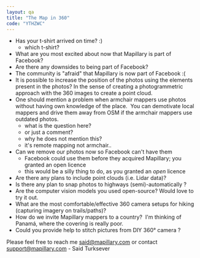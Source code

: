 ```yaml
---
layout: qa
title: "The Map in 360"
code: "YTHZWC"
---
```


-   Has your t-shirt arrived on time? :)
    -   which t-shirt?
-   What are you most excited about now that Mapillary is part of
    Facebook?
-   Are there any downsides to being part of Facebook?
-   The community is "afraid" that Mapillary is now part of Facebook :(
-   It is possible to increase the position of the photos using the
    elements present in the photos? In the sense of creating a
    photogrammetric approach with the 360 images to create a point
    cloud.
-   One should mention a problem when armchair mappers use photos
    without having own knowledge of the place.  You can demotivate local
    mappers and drive them away from OSM if the armchair mappers use
    outdated photos.
    -   what is the question here?
    -   or just a comment?
    -   why he does not mention this?
    -   it's remote mapping not armchair..
-   Can we remove our photos now so Facebook can't have them
    -   Facebook could use them before they acquired Mapillary; you
        granted an open licence
    -   this would be a silly thing to do, as you granted an *open*
        licence
-   Are there any plans to include point clouds (i.e. Lidar data)?
-   Is there any plan to snap photos to highways (semi)-automatically ?
-   Are the computer vision models you used open-source? Would love to
    try it out.
-   What are the most comfortable/effective 360 camera setups for hiking
    (capturing imagery on trails/paths)?
-   How do we invite Mapillary mappers to a country?  I'm thinking of
    Panamá, where the covering is really poor.
-   Could you provide help to stitch pictures from DIY 360° camera ?


Please feel free to reach me said@mapillary.com or contact
support@mapillary.com - Said Turksever

